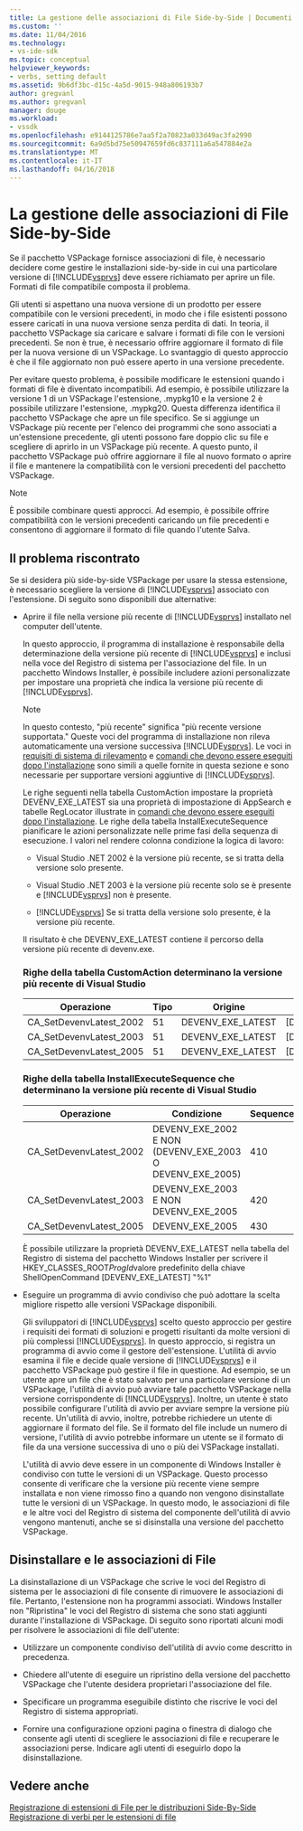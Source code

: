 ```yaml
---
title: La gestione delle associazioni di File Side-by-Side | Documenti Microsoft
ms.custom: ''
ms.date: 11/04/2016
ms.technology:
- vs-ide-sdk
ms.topic: conceptual
helpviewer_keywords:
- verbs, setting default
ms.assetid: 9b6df3bc-d15c-4a5d-9015-948a806193b7
author: gregvanl
ms.author: gregvanl
manager: douge
ms.workload:
- vssdk
ms.openlocfilehash: e9144125786e7aa5f2a70823a033d49ac3fa2990
ms.sourcegitcommit: 6a9d5bd75e50947659fd6c837111a6a547884e2a
ms.translationtype: MT
ms.contentlocale: it-IT
ms.lasthandoff: 04/16/2018
---
```

# <a name="managing-side-by-side-file-associations"></a>La gestione delle associazioni di File Side-by-Side
Se il pacchetto VSPackage fornisce associazioni di file, è necessario decidere come gestire le installazioni side-by-side in cui una particolare versione di [!INCLUDE[vsprvs](../code-quality/includes/vsprvs_md.md)] deve essere richiamato per aprire un file. Formati di file compatibile composta il problema.  
  
 Gli utenti si aspettano una nuova versione di un prodotto per essere compatibile con le versioni precedenti, in modo che i file esistenti possono essere caricati in una nuova versione senza perdita di dati. In teoria, il pacchetto VSPackage sia caricare e salvare i formati di file con le versioni precedenti. Se non è true, è necessario offrire aggiornare il formato di file per la nuova versione di un VSPackage. Lo svantaggio di questo approccio è che il file aggiornato non può essere aperto in una versione precedente.  
  
 Per evitare questo problema, è possibile modificare le estensioni quando i formati di file è diventato incompatibili. Ad esempio, è possibile utilizzare la versione 1 di un VSPackage l'estensione, .mypkg10 e la versione 2 è possibile utilizzare l'estensione, .mypkg20. Questa differenza identifica il pacchetto VSPackage che apre un file specifico. Se si aggiunge un VSPackage più recente per l'elenco dei programmi che sono associati a un'estensione precedente, gli utenti possono fare doppio clic su file e scegliere di aprirlo in un VSPackage più recente. A questo punto, il pacchetto VSPackage può offrire aggiornare il file al nuovo formato o aprire il file e mantenere la compatibilità con le versioni precedenti del pacchetto VSPackage.  
  
> [!NOTE]
>  È possibile combinare questi approcci. Ad esempio, è possibile offrire compatibilità con le versioni precedenti caricando un file precedenti e consentono di aggiornare il formato di file quando l'utente Salva.  
  
## <a name="facing-the-problem"></a>Il problema riscontrato  
 Se si desidera più side-by-side VSPackage per usare la stessa estensione, è necessario scegliere la versione di [!INCLUDE[vsprvs](../code-quality/includes/vsprvs_md.md)] associato con l'estensione. Di seguito sono disponibili due alternative:  
  
-   Aprire il file nella versione più recente di [!INCLUDE[vsprvs](../code-quality/includes/vsprvs_md.md)] installato nel computer dell'utente.  
  
     In questo approccio, il programma di installazione è responsabile della determinazione della versione più recente di [!INCLUDE[vsprvs](../code-quality/includes/vsprvs_md.md)] e inclusi nella voce del Registro di sistema per l'associazione del file. In un pacchetto Windows Installer, è possibile includere azioni personalizzate per impostare una proprietà che indica la versione più recente di [!INCLUDE[vsprvs](../code-quality/includes/vsprvs_md.md)].  
  
    > [!NOTE]
    >  In questo contesto, "più recente" significa "più recente versione supportata." Queste voci del programma di installazione non rileva automaticamente una versione successiva [!INCLUDE[vsprvs](../code-quality/includes/vsprvs_md.md)]. Le voci in [requisiti di sistema di rilevamento](../extensibility/internals/detecting-system-requirements.md) e [comandi che devono essere eseguiti dopo l'installazione](../extensibility/internals/commands-that-must-be-run-after-installation.md) sono simili a quelle fornite in questa sezione e sono necessarie per supportare versioni aggiuntive di [!INCLUDE[vsprvs](../code-quality/includes/vsprvs_md.md)].  
  
     Le righe seguenti nella tabella CustomAction impostare la proprietà DEVENV_EXE_LATEST sia una proprietà di impostazione di AppSearch e tabelle RegLocator illustrate in [comandi che devono essere eseguiti dopo l'installazione](../extensibility/internals/commands-that-must-be-run-after-installation.md). Le righe della tabella InstallExecuteSequence pianificare le azioni personalizzate nelle prime fasi della sequenza di esecuzione. I valori nel rendere colonna condizione la logica di lavoro:  
  
    -   Visual Studio .NET 2002 è la versione più recente, se si tratta della versione solo presente.  
  
    -   Visual Studio .NET 2003 è la versione più recente solo se è presente e [!INCLUDE[vsprvs](../code-quality/includes/vsprvs_md.md)] non è presente.  
  
    -   [!INCLUDE[vsprvs](../code-quality/includes/vsprvs_md.md)] Se si tratta della versione solo presente, è la versione più recente.  
  
     Il risultato è che DEVENV_EXE_LATEST contiene il percorso della versione più recente di devenv.exe.  
  
    ### <a name="customaction-table-rows-that-determine-the-latest-version-of-visual-studio"></a>Righe della tabella CustomAction determinano la versione più recente di Visual Studio  
  
    |Operazione|Tipo|Origine|destinazione|  
    |------------|----------|------------|------------|  
    |CA_SetDevenvLatest_2002|51|DEVENV_EXE_LATEST|[DEVENV_EXE_2002]|  
    |CA_SetDevenvLatest_2003|51|DEVENV_EXE_LATEST|[DEVENV_EXE_2003]|  
    |CA_SetDevenvLatest_2005|51|DEVENV_EXE_LATEST|[DEVENV_EXE_2005]|  
  
    ### <a name="installexecutesequence-table-rows-that-determine-the-latest-version-of-visual-studio"></a>Righe della tabella InstallExecuteSequence che determinano la versione più recente di Visual Studio  
  
    |Operazione|Condizione|Sequence|  
    |------------|---------------|--------------|  
    |CA_SetDevenvLatest_2002|DEVENV_EXE_2002 E NON (DEVENV_EXE_2003 O DEVENV_EXE_2005)|410|  
    |CA_SetDevenvLatest_2003|DEVENV_EXE_2003 E NON DEVENV_EXE_2005|420|  
    |CA_SetDevenvLatest_2005|DEVENV_EXE_2005|430|  
  
     È possibile utilizzare la proprietà DEVENV_EXE_LATEST nella tabella del Registro di sistema del pacchetto Windows Installer per scrivere il HKEY_CLASSES_ROOT*ProgId*valore predefinito della chiave ShellOpenCommand [DEVENV_EXE_LATEST] "%1"  
  
-   Eseguire un programma di avvio condiviso che può adottare la scelta migliore rispetto alle versioni VSPackage disponibili.  
  
     Gli sviluppatori di [!INCLUDE[vsprvs](../code-quality/includes/vsprvs_md.md)] scelto questo approccio per gestire i requisiti dei formati di soluzioni e progetti risultanti da molte versioni di più complessi [!INCLUDE[vsprvs](../code-quality/includes/vsprvs_md.md)]. In questo approccio, si registra un programma di avvio come il gestore dell'estensione. L'utilità di avvio esamina il file e decide quale versione di [!INCLUDE[vsprvs](../code-quality/includes/vsprvs_md.md)] e il pacchetto VSPackage può gestire il file in questione. Ad esempio, se un utente apre un file che è stato salvato per una particolare versione di un VSPackage, l'utilità di avvio può avviare tale pacchetto VSPackage nella versione corrispondente di [!INCLUDE[vsprvs](../code-quality/includes/vsprvs_md.md)]. Inoltre, un utente è stato possibile configurare l'utilità di avvio per avviare sempre la versione più recente. Un'utilità di avvio, inoltre, potrebbe richiedere un utente di aggiornare il formato del file. Se il formato del file include un numero di versione, l'utilità di avvio potrebbe informare un utente se il formato di file da una versione successiva di uno o più dei VSPackage installati.  
  
     L'utilità di avvio deve essere in un componente di Windows Installer è condiviso con tutte le versioni di un VSPackage. Questo processo consente di verificare che la versione più recente viene sempre installata e non viene rimosso fino a quando non vengono disinstallate tutte le versioni di un VSPackage. In questo modo, le associazioni di file e le altre voci del Registro di sistema del componente dell'utilità di avvio vengono mantenuti, anche se si disinstalla una versione del pacchetto VSPackage.  
  
## <a name="uninstall-and-file-associations"></a>Disinstallare e le associazioni di File  
 La disinstallazione di un VSPackage che scrive le voci del Registro di sistema per le associazioni di file consente di rimuovere le associazioni di file. Pertanto, l'estensione non ha programmi associati. Windows Installer non "Ripristina" le voci del Registro di sistema che sono stati aggiunti durante l'installazione di VSPackage. Di seguito sono riportati alcuni modi per risolvere le associazioni di file dell'utente:  
  
-   Utilizzare un componente condiviso dell'utilità di avvio come descritto in precedenza.  
  
-   Chiedere all'utente di eseguire un ripristino della versione del pacchetto VSPackage che l'utente desidera proprietari l'associazione del file.  
  
-   Specificare un programma eseguibile distinto che riscrive le voci del Registro di sistema appropriati.  
  
-   Fornire una configurazione opzioni pagina o finestra di dialogo che consente agli utenti di scegliere le associazioni di file e recuperare le associazioni perse. Indicare agli utenti di eseguirlo dopo la disinstallazione.  
  
## <a name="see-also"></a>Vedere anche  
 [Registrazione di estensioni di File per le distribuzioni Side-By-Side](../extensibility/registering-file-name-extensions-for-side-by-side-deployments.md)   
 [Registrazione di verbi per le estensioni di file](../extensibility/registering-verbs-for-file-name-extensions.md)